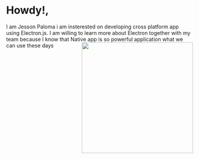 <h1>Howdy!, </h1>
I am Jesson Paloma i am insterested on developing cross platform app using Electron.js.
I am willing to learn more about Electron together with my team because I know that Native app is so powerful application what we can use these days
 

<img align="right" src="https://octodex.github.com/images/yaktocat.png" with="300px" height="300px">
